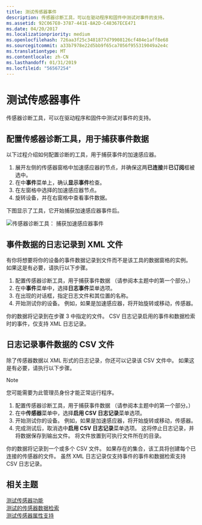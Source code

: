 ```yaml
---
title: 测试传感器事件
description: 传感器诊断工具，可以在驱动程序和固件中测试对事件的支持。
ms.assetid: 92C067E0-3787-441E-8A2D-C48367ECE471
ms.date: 04/20/2017
ms.localizationpriority: medium
ms.openlocfilehash: 726aa3f25c3481877d79908126cf484e1aff8e68
ms.sourcegitcommit: a33b7978e22d5bb9f65ca7056f955319049a2e4c
ms.translationtype: MT
ms.contentlocale: zh-CN
ms.lasthandoff: 01/31/2019
ms.locfileid: "56567254"
---
```

# <a name="testing-sensor-events"></a>测试传感器事件


传感器诊断工具，可以在驱动程序和固件中测试对事件的支持。
 

## <a name="configuring-the-sensor-diagnostic-tool-to-capture-event-data"></a>配置传感器诊断工具，用于捕获事件数据


以下过程介绍如何配置诊断的工具，用于捕获事件的加速感应器。

1.  展开左侧的传感器窗格中加速感应器的节点，并确保这两**已连接**并**已订阅**框被选中。
2.  在中**事件**菜单上，确认**显示事件**检查。
3.  在左窗格中选择的加速感应器节点。
4.  旋转设备，并在右窗格中查看事件数据。

下图显示了工具，它开始捕获加速感应器事件后。

![传感器诊断工具： 捕获加速感应器事件](images/sdt-events.png)


## <a name="logging-event-data-to-an-xml-file"></a>事件数据的日志记录到 XML 文件


有你将想要将你的设备的事件数据记录到文件而不是该工具的数据窗格的实例。 如果这是有必要，请执行以下步骤。

1.  配置传感器诊断工具，用于捕获事件数据 （请参阅本主题中的第一个部分。）
2.  在中**事件**菜单中，选择**日志事件**菜单选项。
3.  在出现的对话框，指定日志文件和其位置的名称。
4.  开始测试你的设备。 例如，如果是加速感应器，将开始旋转或移动，传感器。

你的数据将记录到在步骤 3 中指定的文件。 CSV 日志记录启用的事件和数据检索时的事件，仅支持 XML 日志记录。

## <a name="logging-event-data-to-a-csv-file"></a>日志记录事件数据的 CSV 文件


除了传感器数据以 XML 形式的日志记录，你还可以记录该 CSV 文件中。 如果这是有必要，请执行以下步骤。 

> [!NOTE]
> 您可能需要为此管理员身份才能正常运行程序。

1.  配置传感器诊断工具，用于捕获事件数据 （请参阅本主题中的第一个部分。）
2.  在中**传感器**菜单中，选择**启用 CSV 日志记录**菜单选项。
3.  开始测试你的设备。 例如，如果是加速感应器，将开始旋转或移动，传感器。
4.  完成测试后，取消选中**启用 CSV 日志记录**菜单选项。 这将停止日志记录，并将数据保存到输出文件。 将文件放置到可执行文件所在的目录。

你的数据将记录到一个或多个 CSV 文件。 如果存在的集合，该工具将创建每个已连接的传感器的文件。 虽然 XML 日志记录仅支持事件的事件和数据检索支持 CSV 日志记录。

## <a name="related-topics"></a>相关主题
[测试传感器功能](testing-sensor-functionality.md)  
[测试的传感器数据检索](testing-sensor-properties.md)  
[测试传感器属性支持](testing-and-logging-sensor-data.md)  



